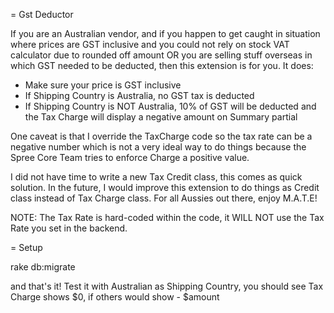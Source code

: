 = Gst Deductor

If you are an Australian vendor, and if you happen to get caught in situation where prices are GST inclusive and you could not rely on stock VAT calculator
due to rounded off amount OR you are selling stuff overseas in which GST needed to be deducted, then this extension is for you. It does:

+ Make sure your price is GST inclusive
+ If Shipping Country is Australia, no GST tax is deducted
+ If Shipping Country is NOT Australia, 10% of GST will be deducted and the Tax Charge will display a negative amount on Summary partial

One caveat is that I override the TaxCharge code so the tax rate can be a negative number which is not a very ideal way to do things because the Spree Core
Team tries to enforce Charge a positive value.

I did not have time to write a new Tax Credit class, this comes as quick solution. In the future, I would improve this extension to do things as Credit class instead of
Tax Charge class. For all Aussies out there, enjoy M.A.T.E!

NOTE: The Tax Rate is hard-coded within the code, it WILL NOT use the Tax Rate you set in the backend.

= Setup

rake db:migrate

and that's it! Test it with Australian as Shipping Country, you should see Tax Charge shows $0, if others would show - $amount